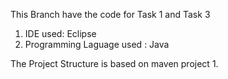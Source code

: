 This Branch have the code for Task 1 and Task 3
1. IDE used: Eclipse
2. Programming Laguage used : Java

The Project Structure is based on maven project
1. 
